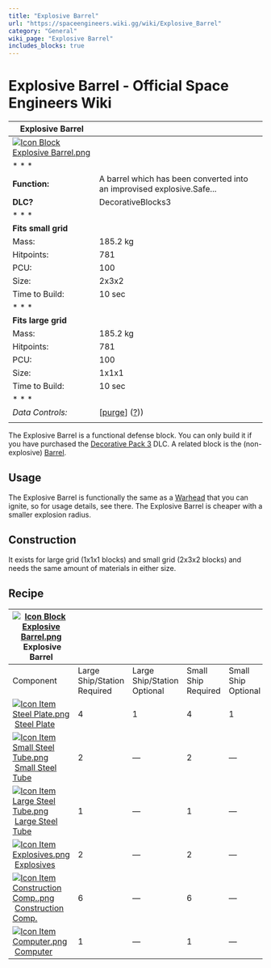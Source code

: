 ```yaml
---
title: "Explosive Barrel"
url: "https://spaceengineers.wiki.gg/wiki/Explosive_Barrel"
category: "General"
wiki_page: "Explosive Barrel"
includes_blocks: true
---
```


# Explosive Barrel - Official Space Engineers Wiki

| Explosive Barrel |     |
| --- | --- |
| [![Icon Block Explosive Barrel.png](https://spaceengineers.wiki.gg/images/7/7c/Icon_Block_Explosive_Barrel.png?9f4ad6)](https://spaceengineers.wiki.gg/wiki/File:Icon_Block_Explosive_Barrel.png) |     |
| * * * |     |
| **Function:** | A barrel which has been converted into an improvised explosive.Safe... |
| **DLC?** | DecorativeBlocks3 |
| * * * |     |
| **Fits small grid** |     |
| Mass: | 185.2 kg |
| Hitpoints: | 781 |
| PCU: | 100 |
| Size: | 2x3x2 |
| Time to Build: | 10 sec |
| * * * |     |
| **Fits large grid** |     |
| Mass: | 185.2 kg |
| Hitpoints: | 781 |
| PCU: | 100 |
| Size: | 1x1x1 |
| Time to Build: | 10 sec |
| * * * |     |
| _Data Controls:_ | \[[purge](https://spaceengineers.wiki.gg/wiki/Explosive_Barrel?action=purge)\] ([?](https://spaceengineers.wiki.gg/wiki/Template:Info_Block))) |
|     |     |

The Explosive Barrel is a functional defense block. You can only build it if you have purchased the [Decorative Pack 3](https://spaceengineers.wiki.gg/wiki/Decorative_Pack_3 "Decorative Pack 3") DLC. A related block is the (non-explosive) [Barrel](https://spaceengineers.wiki.gg/wiki/Barrel "Barrel").

## Usage

The Explosive Barrel is functionally the same as a [Warhead](https://spaceengineers.wiki.gg/wiki/Warhead "Warhead") that you can ignite, so for usage details, see there. The Explosive Barrel is cheaper with a smaller explosion radius.

## Construction

It exists for large grid (1x1x1 blocks) and small grid (2x3x2 blocks) and needs the same amount of materials in either size.

## Recipe

| [![Icon Block Explosive Barrel.png](https://spaceengineers.wiki.gg/images/thumb/7/7c/Icon_Block_Explosive_Barrel.png/21px-Icon_Block_Explosive_Barrel.png?9f4ad6)](https://spaceengineers.wiki.gg/wiki/Explosive_Barrel "Explosive Barrel") Explosive Barrel |     |     |     |     |
| --- | --- | --- | --- | --- |
| Component | Large Ship/Station  <br>Required | Large Ship/Station  <br>Optional | Small Ship  <br>Required | Small Ship  <br>Optional |
| [![Icon Item Steel Plate.png](https://spaceengineers.wiki.gg/images/thumb/4/4c/Icon_Item_Steel_Plate.png/21px-Icon_Item_Steel_Plate.png?437e3a)](https://spaceengineers.wiki.gg/wiki/Steel_Plate "Steel Plate") [Steel Plate](https://spaceengineers.wiki.gg/wiki/Steel_Plate "Steel Plate") | 4   | 1   | 4   | 1   |
| [![Icon Item Small Steel Tube.png](https://spaceengineers.wiki.gg/images/thumb/f/f7/Icon_Item_Small_Steel_Tube.png/21px-Icon_Item_Small_Steel_Tube.png?4fe418)](https://spaceengineers.wiki.gg/wiki/Small_Steel_Tube "Small Steel Tube") [Small Steel Tube](https://spaceengineers.wiki.gg/wiki/Small_Steel_Tube "Small Steel Tube") | 2   | —   | 2   | —   |
| [![Icon Item Large Steel Tube.png](https://spaceengineers.wiki.gg/images/thumb/f/fe/Icon_Item_Large_Steel_Tube.png/21px-Icon_Item_Large_Steel_Tube.png?31c1e4)](https://spaceengineers.wiki.gg/wiki/Large_Steel_Tube "Large Steel Tube") [Large Steel Tube](https://spaceengineers.wiki.gg/wiki/Large_Steel_Tube "Large Steel Tube") | 1   | —   | 1   | —   |
| [![Icon Item Explosives.png](https://spaceengineers.wiki.gg/images/thumb/9/97/Icon_Item_Explosives.png/21px-Icon_Item_Explosives.png?8b1670)](https://spaceengineers.wiki.gg/wiki/Explosives "Explosives") [Explosives](https://spaceengineers.wiki.gg/wiki/Explosives "Explosives") | 2   | —   | 2   | —   |
| [![Icon Item Construction Comp..png](https://spaceengineers.wiki.gg/images/thumb/4/45/Icon_Item_Construction_Comp..png/21px-Icon_Item_Construction_Comp..png?cdc26f)](https://spaceengineers.wiki.gg/wiki/Construction_Comp. "Construction Comp.") [Construction Comp.](https://spaceengineers.wiki.gg/wiki/Construction_Comp. "Construction Comp.") | 6   | —   | 6   | —   |
| [![Icon Item Computer.png](https://spaceengineers.wiki.gg/images/thumb/7/72/Icon_Item_Computer.png/21px-Icon_Item_Computer.png?65c1a4)](https://spaceengineers.wiki.gg/wiki/Computer "Computer") [Computer](https://spaceengineers.wiki.gg/wiki/Computer "Computer") | 1   | —   | 1   | —   |